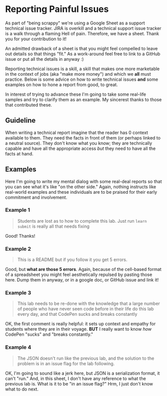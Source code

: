 # Reporting Painful Issues

As part of "being scrappy" we're using a Google Sheet as a support technical
issue tracker. JIRA is overkill and a technical support issue tracker is a walk
through a flaming Hell of pain. Therefore, we have a sheet. Thank you for your
contribution to it!

An admitted drawback of a sheet is that you might feel compelled to leave out
details so that things "fit." As a work-around feel free to link to a GitHub
issue or put all the details in anyway :)

Reporting technical issues is a skill, a skill that makes one more marketable
in the context of jobs (aka "make more money") and which we **all** must
practice. Below is some advice on how to write technical issues **and** some
examples on how to hone a report from good, to great.

In interest of trying to advance these I'm going to take some real-life samples
and try to clarify them as an example. My sincerest thanks to those that
contributed these.

## Guideline

When writing a technical report imagine that the reader has 0 context available
to them. They need the facts in front of them (or perhaps linked to a neutral
source). They don't know what you know; they are technically capable and have
all the appropriate access _but_ they need to have all the facts at hand.


## Examples

Here I'm going to write my mental dialog with some real-deal reports so that
you can see what it's like "on the other side." Again, nothing instructs like
real-world examples and these individuals are to be praised for their early
commitment and involvement.

### Example 1

> Students are lost as to how to complete this lab.  Just run `learn submit` is
> really all that needs fixing
 
Good! Thanks!

### Example 2

> This is a README but if you follow it you get 5 errors. 

Good, but **what are those 5 errors**. Again, because of the cell-based format
of a spreadsheet you might feel aesthetically repulsed by pasting those here.
Dump them in anyway, or in a google doc, or GitHub issue and link it!

### Example 3

> This lab needs to be re-done with the knowledge that a large number of people
> who have never seen code before in their life do this lab every day, and that
> CodePen sucks and breaks constantly

OK, the first comment is really helpful: it sets up context and empathy for
students where they are in their voyage. **BUT** I really want to know _how_
CodePen "sucks" and "breaks constantly."

### Example 4

> The JSON doesn't run like the previous lab, and the solution to the problem
> is in an issue flag for the lab following.

OK, I'm going to sound like a jerk here, but JSON is a serialization format, it
can't "run." And, in this sheet, I don't have any reference to what the
previous lab is. What is it to be "in an issue flag?" Hrm, I just don't know
what to do next.
